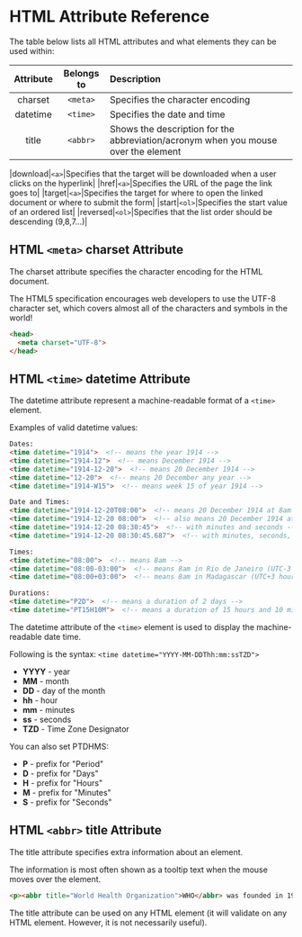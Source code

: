 # HTML Attribute Reference

The table below lists all HTML attributes and what elements they can be used within:

|Attribute|Belongs to|Description|
|:-:|:-:|:-|
|charset|`<meta>`|Specifies the character encoding|
|datetime|`<time>`|Specifies the date and time|
|title|`<abbr>`|Shows the description for the abbreviation/acronym when you mouse over the element|

|download|`<a>`|Specifies that the target will be downloaded when a user clicks on the hyperlink|
|href|`<a>`|Specifies the URL of the page the link goes to|
|target|`<a>`|Specifies the target for where to open the linked document or where to submit the form|
|start|`<ol>`|Specifies the start value of an ordered list|
|reversed|`<ol>`|Specifies that the list order should be descending (9,8,7...)|

## HTML `<meta>` charset Attribute

The charset attribute specifies the character encoding for the HTML document.

The HTML5 specification encourages web developers to use the UTF-8 character set, which covers almost all of the characters and symbols in the world!

```html
<head>
  <meta charset="UTF-8">
</head>
```

## HTML `<time>` datetime Attribute

The datetime attribute represent a machine-readable format of a `<time>` element.

Examples of valid datetime values:

```html
Dates:
<time datetime="1914">  <!-- means the year 1914 -->
<time datetime="1914-12">  <!-- means December 1914 -->
<time datetime="1914-12-20">  <!-- means 20 December 1914 -->
<time datetime="12-20">  <!-- means 20 December any year -->
<time datetime="1914-W15">  <!-- means week 15 of year 1914 -->

Date and Times:
<time datetime="1914-12-20T08:00">  <!-- means 20 December 1914 at 8am -->
<time datetime="1914-12-20 08:00">  <!-- also means 20 December 1914 at 8am -->
<time datetime="1914-12-20 08:30:45">  <!-- with minutes and seconds -->
<time datetime="1914-12-20 08:30:45.687">  <!-- with minutes, seconds, and milliseconds -->

Times:
<time datetime="08:00">  <!-- means 8am -->
<time datetime="08:00-03:00">  <!-- means 8am in Rio de Janeiro (UTC-3 hours)  -->
<time datetime="08:00+03:00">  <!-- means 8am in Madagascar (UTC+3 hours)  -->

Durations:
<time datetime="P2D">  <!-- means a duration of 2 days -->
<time datetime="PT15H10M">  <!-- means a duration of 15 hours and 10 minutes -->
```

The datetime attribute of the `<time>` element is used to display the machine-readable date time.

Following is the syntax: `<time datetime="YYYY-MM-DDThh:mm:ssTZD">`

- **YYYY** - year
- **MM** - month
- **DD** - day of the month
- **hh** - hour
- **mm** - minutes
- **ss** - seconds
- **TZD** - Time Zone Designator

You can also set PTDHMS:

- **P** - prefix for "Period"
- **D** - prefix for "Days"
- **H** - prefix for "Hours"
- **M** - prefix for "Minutes"
- **S** - prefix for "Seconds"

## HTML `<abbr>` title Attribute

The title attribute specifies extra information about an element.

The information is most often shown as a tooltip text when the mouse moves over the element.

```html
<p><abbr title="World Health Organization">WHO</abbr> was founded in 1948.</p>
```

The title attribute can be used on any HTML element (it will validate on any HTML element. However, it is not necessarily useful).
